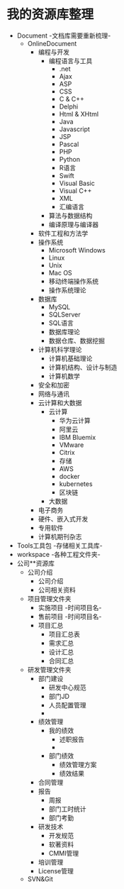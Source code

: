 # 我的资源库整理
* Document -文档库需要重新梳理-
    * OnlineDocument
        * 编程与开发
            * 编程语言与工具
                * .net
                * Ajax
                * ASP
                * CSS
                * C & C++
                * Delphi
                * Html & XHtml
                * Java
                * Javascript
                * JSP
                * Pascal
                * PHP
                * Python
                * R语言
                * Swift
                * Visual Basic
                * Visual C++
                * XML
                * 汇编语言
            * 算法与数据结构
            * 编译原理与编译器
        * 软件工程和方法学
        * 操作系统
            * Microsoft Windows
            * Linux
            * Unix
            * Mac OS
            * 移动终端操作系统
            * 操作系统理论
        * 数据库
            * MySQL
            * SQLServer
            * SQL语言
            * 数据库理论
            * 数据仓库、数据挖掘
        * 计算机科学理论
            * 计算机基础理论
            * 计算机结构、设计与制造
            * 计算机数学
        * 安全和加密
        * 网络与通讯
        * 云计算和大数据
            * 云计算
                * 华为云计算
                * 阿里云
                * IBM Bluemix
                * VMware
                * Citrix
                * 存储
                * AWS
                * docker
                * kubernetes
                * 区块链
            * 大数据 
        * 电子商务
        * 硬件、嵌入式开发
        * 专用软件
        * 计算机期刊杂志            
* Tools工具包 -存储相关工具库-
* workspace -各种工程文件夹-
* 公司**资源库
    * 公司介绍
        * 公司介绍
        * 公司相关资料
    * 项目管理文件夹
        * 实施项目 -时间项目名-
        * 售前项目 -时间项目名-
        * 项目汇总 
            * 项目汇总表
            * 需求汇总
            * 设计汇总
            * 合同汇总  
    * 研发管理文件夹
        * 部门建设
            * 研发中心规范
            * 部门JD
            * 人员配置管理
            * 
        * 绩效管理
            * 我的绩效
                * 述职报告
                *  
            * 部门绩效
                * 绩效管理方案
                * 绩效结果
        * 合同管理
        * 报告
            * 周报
            * 部门工时统计
            * 部门考勤
        * 研发技术
            * 开发规范
            * 软著资料
            * CMMI管理
        * 培训管理
        * License管理
    * SVN&Git


